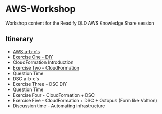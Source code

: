 # AWS-Workshop
Workshop content for the Readify QLD AWS Knowledge Share session

## Itinerary

* [AWS a-b-c's](https://speakerdeck.com/andrewabest/aws-a-b-cs)
* [Exercise One - DIY](https://github.com/andrewabest/AWS-Workshop/blob/master/Exercise1.md)
* CloudFormation Introduction
* [Exercise Two - CloudFormation](https://github.com/andrewabest/AWS-Workshop/blob/master/Exercise2.md)
* Question Time
* DSC a-b-c's
* Exercise Three - DSC DIY
* Question Time
* Exercise Four - CloudFormation + DSC
* Exercise Five - CloudFormation + DSC + Octopus (Form like Voltron)
* Discussion time - Automating infrastructure
